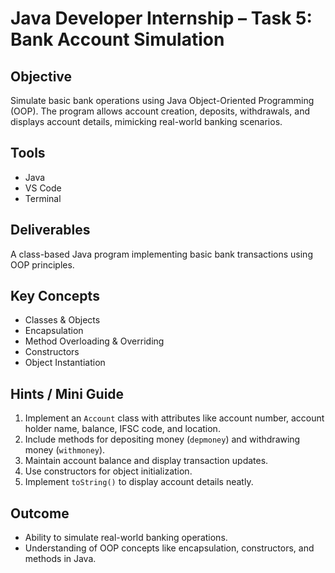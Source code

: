 # Java Developer Internship – Task 5: Bank Account Simulation

## Objective
Simulate basic bank operations using Java Object-Oriented Programming (OOP). The program allows account creation, deposits, withdrawals, and displays account details, mimicking real-world banking scenarios.

## Tools
- Java  
- VS Code  
- Terminal  

## Deliverables
A class-based Java program implementing basic bank transactions using OOP principles.

## Key Concepts
- Classes & Objects  
- Encapsulation  
- Method Overloading & Overriding  
- Constructors  
- Object Instantiation  

## Hints / Mini Guide
1. Implement an `Account` class with attributes like account number, account holder name, balance, IFSC code, and location.  
2. Include methods for depositing money (`depmoney`) and withdrawing money (`withmoney`).  
3. Maintain account balance and display transaction updates.  
4. Use constructors for object initialization.  
5. Implement `toString()` to display account details neatly.  

## Outcome
- Ability to simulate real-world banking operations.  
- Understanding of OOP concepts like encapsulation, constructors, and methods in Java.  
